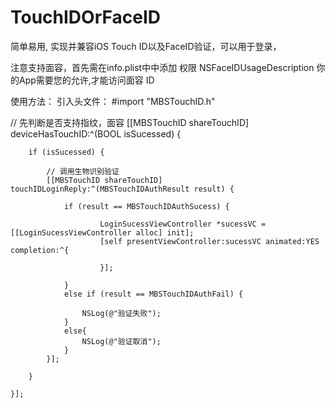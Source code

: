 # TouchIDOrFaceID
简单易用, 实现并兼容iOS Touch ID以及FaceID验证，可以用于登录，

注意支持面容，首先需在info.plist中中添加
权限
    <key>NSFaceIDUsageDescription</key>
    <string>你的App需要您的允许,才能访问面容 ID</string>

使用方法：
引入头文件： #import "MBSTouchID.h"     
 
 
// 先判断是否支持指纹，面容
    [[MBSTouchID shareTouchID] deviceHasTouchID:^(BOOL isSucessed) {
        
        if (isSucessed) {
            
            // 调用生物识别验证
            [[MBSTouchID shareTouchID] touchIDLoginReply:^(MBSTouchIDAuthResult result) {
                
                if (result == MBSTouchIDAuthSucess) {
                    
                        LoginSucessViewController *sucessVC = [[LoginSucessViewController alloc] init];
                        [self presentViewController:sucessVC animated:YES completion:^{
                            
                        }];
                    
                }
                else if (result == MBSTouchIDAuthFail) {
                    
                    NSLog(@"验证失败");
                }
                else{
                    NSLog(@"验证取消");
                }
            }];
            
        }
        
    }];
